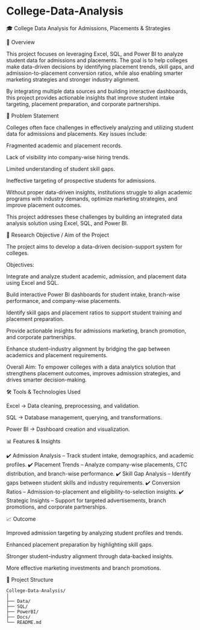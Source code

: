 # College-Data-Analysis

🎓 College Data Analysis for Admissions, Placements & Strategies

📌 Overview

This project focuses on leveraging Excel, SQL, and Power BI to analyze student data for admissions and placements. The goal is to help colleges make data-driven decisions by identifying placement trends, skill gaps, and admission-to-placement conversion ratios, while also enabling smarter marketing strategies and stronger industry alignment.

By integrating multiple data sources and building interactive dashboards, this project provides actionable insights that improve student intake targeting, placement preparation, and corporate partnerships.

🚩 Problem Statement

Colleges often face challenges in effectively analyzing and utilizing student data for admissions and placements. Key issues include:

Fragmented academic and placement records.

Lack of visibility into company-wise hiring trends.

Limited understanding of student skill gaps.

Ineffective targeting of prospective students for admissions.

Without proper data-driven insights, institutions struggle to align academic programs with industry demands, optimize marketing strategies, and improve placement outcomes.

This project addresses these challenges by building an integrated data analysis solution using Excel, SQL, and Power BI.

🎯 Research Objective / Aim of the Project

The project aims to develop a data-driven decision-support system for colleges.

Objectives:

Integrate and analyze student academic, admission, and placement data using Excel and SQL.

Build interactive Power BI dashboards for student intake, branch-wise performance, and company-wise placements.

Identify skill gaps and placement ratios to support student training and placement preparation.

Provide actionable insights for admissions marketing, branch promotion, and corporate partnerships.

Enhance student–industry alignment by bridging the gap between academics and placement requirements.

Overall Aim:
To empower colleges with a data analytics solution that strengthens placement outcomes, improves admission strategies, and drives smarter decision-making.

🛠️ Tools & Technologies Used

Excel → Data cleaning, preprocessing, and validation.

SQL → Database management, querying, and transformations.

Power BI → Dashboard creation and visualization.

📊 Features & Insights

✔️ Admission Analysis – Track student intake, demographics, and academic profiles.
✔️ Placement Trends – Analyze company-wise placements, CTC distribution, and branch-wise performance.
✔️ Skill Gap Analysis – Identify gaps between student skills and industry requirements.
✔️ Conversion Ratios – Admission-to-placement and eligibility-to-selection insights.
✔️ Strategic Insights – Support for targeted advertisements, branch promotions, and corporate partnerships.

📈 Outcome

Improved admission targeting by analyzing student profiles and trends.

Enhanced placement preparation by highlighting skill gaps.

Stronger student–industry alignment through data-backed insights.

More effective marketing investments and branch promotions.


📂 Project Structure

```text
College-Data-Analysis/
│
├── Data/
├── SQL/
├── PowerBI/
├── Docs/
└── README.md
